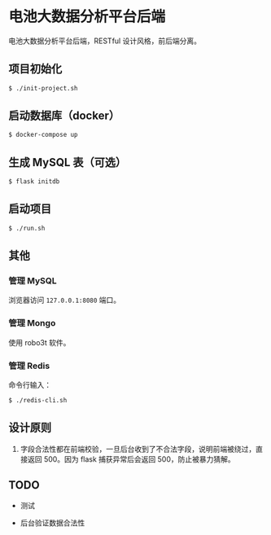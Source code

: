 # 电池大数据分析平台后端

电池大数据分析平台后端，RESTful 设计风格，前后端分离。

## 项目初始化

```bash
$ ./init-project.sh
```

## 启动数据库（docker）

```bash
$ docker-compose up
```

## 生成 MySQL 表（可选）

```bash
$ flask initdb
```

## 启动项目

```bash
$ ./run.sh
```

## 其他

### 管理 MySQL

浏览器访问 `127.0.0.1:8080` 端口。

### 管理 Mongo

使用 robo3t 软件。

### 管理 Redis

命令行输入：

```bash
$ ./redis-cli.sh
```

## 设计原则

1. 字段合法性都在前端校验，一旦后台收到了不合法字段，说明前端被绕过，直接返回 500。因为 flask 捕获异常后会返回 500，防止被暴力猜解。

## TODO

- 测试

- 后台验证数据合法性

